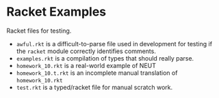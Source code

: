 # Racket Examples

Racket files for testing.

- `awful.rkt` is a difficult-to-parse file used in development for testing if
   the `racket` module correctly identifies comments.
- `examples.rkt` is a compilation of types that should really parse.
- `homework_10.rkt` is a real-world example of NEUT
- `homework_10.t.rkt` is an incomplete manual translation of `homework_10.rkt`
- `test.rkt` is a typed/racket file for manual scratch work.

